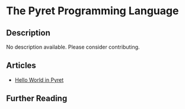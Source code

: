# The Pyret Programming Language

## Description

No description available. Please consider contributing.

## Articles

- [Hello World in Pyret](https://sampleprograms.io/projects/hello-world/pyret)

## Further Reading